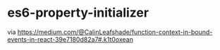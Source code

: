 # es6-property-initializer
via https://medium.com/@CalinLeafshade/function-context-in-bound-events-in-react-39e7180d82a7#.k1t0oxean
